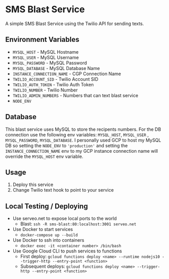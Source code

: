 # SMS Blast Service

A simple SMS Blast Service using the Twilio API for sending texts.

## Environment Variables

- `MYSQL_HOST` - MySQL Hostname
- `MYSQL_USER` - MySQL Username
- `MYSQL_PASSWORD` - MySQL Password
- `MYSQL_DATABASE` - MySQL Database Name
- `INSTANCE_CONNECTION_NAME` - CGP Connection Name
- `TWILIO_ACCOUNT_SID` - Twilio Account SID
- `TWILIO_AUTH_TOKEN` - Twilio Auth Token
- `TWILIO_NUMBER` - Twilio Number
- `TWILIO_ADMIN_NUMBERS` - Numbers that can text blast service
- `NODE_ENV`

## Database

This blast service uses MySQL to store the recipents numbers. For the DB connection use the following env variables: `MYSQL_HOST`, `MYSQL_USER` , `MYSQL_PASSWORD`, `MYSQL_DATABASE`. I personally used GCP to host my MySQL DB so setting the `NODE_ENV` to `'production'` and setting the `INSTANCE_CONNECTION_NAME` env to my GCP instance connection name will override the `MYSQL_HOST` env variable.

## Usage
1. Deploy this service
2. Change Twilio text hook to point to your service

## Local Testing / Deploying
- Use serveo.net to expose local ports to the world
    - Blast: `ssh -R sms-blast:80:localhost:3001 serveo.net`
- Use Docker to start services
    - `docker-compose up --build`
- Use Docker to ssh into containers
    - `docker exec -it <container number> /bin/bash`
- Use Google Cloud CLI to push services to functions
    - First deploy: `gcloud functions deploy <name> --runtime nodejs10 --trigger-http --entry-point <function>`
    - Subsequent deploys: `gcloud functions deploy <name> --trigger-http --entry-point <function>`
